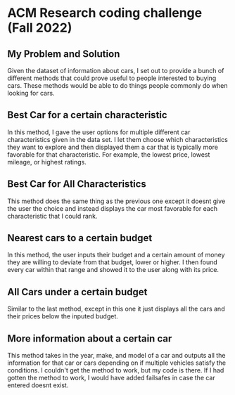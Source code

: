 # ACM Research coding challenge (Fall 2022)

## My Problem and Solution

Given the dataset of information about cars, I set out to provide a bunch of different methods that could prove useful to people interested to buying cars. These methods would be able to do things people commonly do when looking for cars.

## Best Car for a certain characteristic

In this method, I gave the user options for multiple different car characteristics given in the data set. I let them choose which characteristics they want to explore and then displayed them a car that is typically more favorable for that characteristic. For example, the lowest price, lowest mileage, or highest ratings.

## Best Car for All Characteristics

This method does the same thing as the previous one except it doesnt give the user the choice and instead displays the car most favorable for each characteristic that I could rank.

## Nearest cars to a certain budget

In this method, the user inputs their budget and a certain amount of money they are willing to deviate from that budget, lower or higher. I then found every car within that range and showed it to the user along with its price.

## All Cars under a certain budget

Similar to the last method, except in this one it just displays all the cars and their prices below the inputed budget.

## More information about a certain car

This method takes in the year, make, and model of a car and outputs all the information for that car or cars depending on if multiple vehicles satisfy the conditions. I couldn't get the method to work, but my code is there. If I had gotten the method to work, I would have added failsafes in case the car entered doesnt exist.
